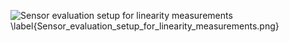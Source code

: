 ![Sensor evaluation setup for linearity measurements \label{Sensor_evaluation_setup_for_linearity_measurements.png}](./generated_images/border_Sensor_evaluation_setup_for_linearity_measurements.png)

